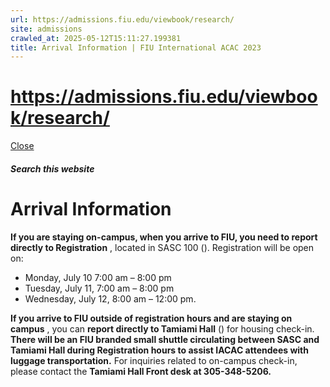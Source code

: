 ```yaml
---
url: https://admissions.fiu.edu/viewbook/research/
site: admissions
crawled_at: 2025-05-12T15:11:27.199381
title: Arrival Information | FIU International ACAC 2023
---
```


# https://admissions.fiu.edu/viewbook/research/

[ Close ](https://admissions.fiu.edu/iacac2023/accommodations/arrival-information-on-campus/)
##### Search this website
# Arrival Information
**If you are staying on-campus, when you arrive to FIU, you need to report directly to Registration** , located in SASC 100 (). Registration will be open on:
  * Monday, July 10 7:00 am – 8:00 pm
  * Tuesday, July 11, 7:00 am – 8:00 pm
  * Wednesday, July 12, 8:00 am – 12:00 pm.


**If you arrive to FIU outside of registration hours and are staying on campus** , you can **report directly to Tamiami Hall** () for housing check-in.
**There will be an FIU branded small shuttle circulating between SASC and Tamiami Hall during Registration hours to assist IACAC attendees with luggage transportation.**
For inquiries related to on-campus check-in, please contact the **Tamiami Hall Front desk at 305-348-5206.**

